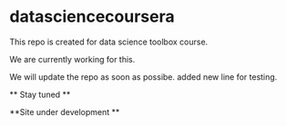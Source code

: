 # datasciencecoursera
This repo is created for data science toolbox course.

We are currently working for this.

We will update the repo as soon as possibe.
added new line for testing.


** Stay tuned **


**Site under development **